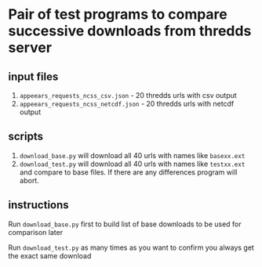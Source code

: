 # Pair of test programs to compare successive downloads from thredds server

## input files
1)  `appeears_requests_ncss_csv.json` - 20 thredds urls with csv output
1)  `appeears_requests_ncss_netcdf.json` - 20 thredds urls with netcdf output

## scripts

1) `download_base.py` will download all 40 urls with names like `basexx.ext`
1) `download_test.py` will download all 40 urls with names like `testxx.ext`
and compare to base files.  If there are any differences program will abort.

## instructions

Run `download_base.py` first to build list of base downloads to be used for comparison later

Run `download_test.py` as many times as you want to confirm you always get the exact same download
